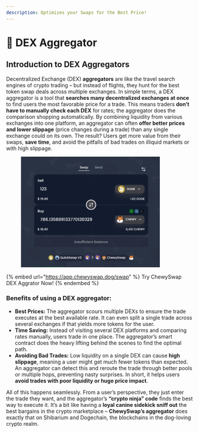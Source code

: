 ```yaml
---
description: Optimizes your Swaps for the Best Price!
---
```


# 💱 DEX Aggregator

## Introduction to DEX Aggregators

Decentralized Exchange (DEX) **aggregators** are like the travel search engines of crypto trading – but instead of flights, they hunt for the best token swap deals across multiple exchanges. In simple terms, a DEX aggregator is a tool that **searches many decentralized exchanges at once** to find users the most favorable price for a trade. This means traders **don’t have to manually check each DEX** for rates; the aggregator does the comparison shopping automatically. By combining liquidity from various exchanges into one platform, an aggregator can often **offer better prices and lower slippage** (price changes during a trade) than any single exchange could on its own. The result? Users get more value from their swaps, **save time**, and avoid the pitfalls of bad trades on illiquid markets or with high slippage.

<figure><img src="../../.gitbook/assets/Screenshot 2025-04-11 095156.png" alt="" width="375"><figcaption></figcaption></figure>

{% embed url="https://app.chewyswap.dog/swap" %}
Try ChewySwap DEX Aggrator Now!
{% endembed %}

### **Benefits of using a DEX aggregator:**

* **Best Prices:** The aggregator scours multiple DEXs to ensure the trade executes at the best available rate. It can even split a single trade across several exchanges if that yields more tokens for the user.
* **Time Saving:** Instead of visiting several DEX platforms and comparing rates manually, users trade in one place. The aggregator’s smart contract does the heavy lifting behind the scenes to find the optimal path.
* **Avoiding Bad Trades:** Low liquidity on a single DEX can cause **high slippage**, meaning a user might get much fewer tokens than expected. An aggregator can detect this and reroute the trade through better pools or multiple hops, preventing nasty surprises. In short, it helps users **avoid trades with poor liquidity or huge price impact**.

All of this happens seamlessly. From a user’s perspective, they just enter the trade they want, and the aggregator’s **“crypto ninja” code** finds the best way to execute it. It’s a bit like having a **loyal canine sidekick sniff out** the best bargains in the crypto marketplace – **ChewySwap’s aggregator** does exactly that on Shibarium and Dogechain, the blockchains in the dog-loving crypto realm.
